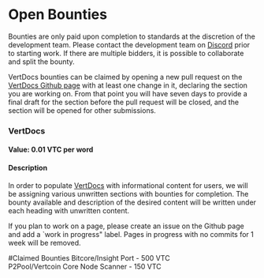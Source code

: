 # Open Bounties

Bounties are only paid upon completion to standards at the discretion of the 
development team. Please contact the development team on 
[Discord](https://discord.gg/SUy9Hsr) prior to starting work. If there are 
multiple bidders, it is possible to collaborate and split the bounty.

VertDocs bounties can be claimed by opening a new pull request on the 
[VertDocs Github page](https://github.com/Bryangoodson/VertDocs) with at least
one change in it, declaring the section you are working on. From that point you
will have seven days to provide a final draft for the section before the pull
request will be closed, and the section will be opened for other submissions.





### VertDocs

#### Value:  0.01 VTC per word
#### Description

In order to populate [VertDocs](https://docs.vertcoin.org) with informational 
content for users, we will be assigning various unwritten sections with bounties
for completion. The bounty available and description of the desired content will
be written under each heading with unwritten content. 

If you plan to work on a page, please create an issue on the Github page and add a `work in progress" label. Pages in progress with no commits for 1 week will be removed.

#Claimed Bounties
Bitcore/Insight Port - 500 VTC  
P2Pool/Vertcoin Core Node Scanner - 150 VTC